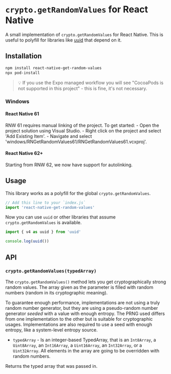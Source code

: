 # `crypto.getRandomValues` for React Native

A small implementation of `crypto.getRandomValues` for React Native. This is useful to polyfill for libraries like [uuid](https://www.npmjs.com/package/uuid) that depend on it.

## Installation

```sh
npm install react-native-get-random-values
npx pod-install
```

> 💡 If you use the Expo managed workflow you will see "CocoaPods is not supported in this project" - this is fine, it's not necessary.

### Windows
#### React Native 61
RNW 61 requires manual linking of the project. To get started:
    -   Open the project solution using Visual Studio.
    -   Right click on the project and select 'Add Existing Item'.
    -   Navigate and select 'windows/RNGetRandomValues61/RNGetRandomValues61.vcxproj'.

#### React Native 62+
Starting from RNW 62, we now have support for autolinking. 

## Usage

This library works as a polyfill for the global `crypto.getRandomValues`.

```javascript
// Add this line to your `index.js`
import 'react-native-get-random-values'
```

Now you can use `uuid` or other libraries that assume `crypto.getRandomValues` is available.

```javascript
import { v4 as uuid } from 'uuid'

console.log(uuid())
```

## API

### `crypto.getRandomValues(typedArray)`

The `crypto.getRandomValues()` method lets you get cryptographically strong random values. The array given as the parameter is filled with random numbers (random in its cryptographic meaning).

To guarantee enough performance, implementations are not using a truly random number generator, but they are using a pseudo-random number generator *seeded* with a value with enough entropy. The PRNG used differs from one implementation to the other but is suitable for cryptographic usages. Implementations are also required to use a seed with enough entropy, like a system-level entropy source.

- `typedArray` - Is an integer-based TypedArray, that is an `Int8Array`, a `Uint8Array`, an `Int16Array`, a `Uint16Array`, an `Int32Array`, or a `Uint32Array`. All elements in the array are going to be overridden with random numbers.

Returns the typed array that was passed in.
